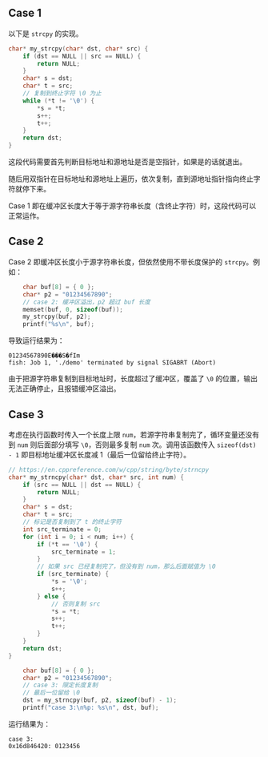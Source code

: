 
## Case 1

以下是 `strcpy` 的实现。

```c
char* my_strcpy(char* dst, char* src) {
    if (dst == NULL || src == NULL) {
        return NULL;
    }
    char* s = dst;
    char* t = src;
    // 复制到终止字符 \0 为止
    while (*t != '\0') {
        *s = *t;
        s++;
        t++;
    }
    return dst;
}
```

这段代码需要首先判断目标地址和源地址是否是空指针，如果是的话就退出。

随后用双指针在目标地址和源地址上遍历，依次复制，直到源地址指针指向终止字符就停下来。

Case 1 即在缓冲区长度大于等于源字符串长度（含终止字符）时，这段代码可以正常运作。

## Case 2

Case 2 即缓冲区长度小于源字符串长度，但依然使用不带长度保护的 `strcpy`。例如：

```c
    char buf[8] = { 0 };
    char* p2 = "01234567890";
    // case 2: 缓冲区溢出，p2 超过 buf 长度
    memset(buf, 0, sizeof(buf));
    my_strcpy(buf, p2);
    printf("%s\n", buf);
```

导致运行结果为：

```
01234567890E���S�fIm
fish: Job 1, './demo' terminated by signal SIGABRT (Abort)
```

由于把源字符串复制到目标地址时，长度超过了缓冲区，覆盖了 `\0` 的位置，输出无法正确停止，且报错缓冲区溢出。

## Case 3

考虑在执行函数时传入一个长度上限 `num`，若源字符串复制完了，循环变量还没有到 `num` 则后面部分填写 `\0`，否则最多复制 `num` 次。调用该函数传入 `sizeof(dst) - 1` 即目标地址缓冲区长度减 $1$（最后一位留给终止字符）。

```c
// https://en.cppreference.com/w/cpp/string/byte/strncpy
char* my_strncpy(char* dst, char* src, int num) {
    if (src == NULL || dst == NULL) {
        return NULL;
    }
    char* s = dst;
    char* t = src;
    // 标记是否复制到了 t 的终止字符
    int src_terminate = 0;
    for (int i = 0; i < num; i++) {
        if (*t == '\0') {
            src_terminate = 1;
        }
        // 如果 src 已经复制完了，但没有到 num，那么后面赋值为 \0
        if (src_terminate) {
            *s = '\0';
            s++;
        } else {
            // 否则复制 src
            *s = *t;
            s++;
            t++;
        }
    }
    return dst;
}
```

```c
    char buf[8] = { 0 };
    char* p2 = "01234567890";
    // case 3: 限定长度复制
    // 最后一位留给 \0
    dst = my_strncpy(buf, p2, sizeof(buf) - 1);
    printf("case 3:\n%p: %s\n", dst, buf);
```

运行结果为：

```
case 3:
0x16d846420: 0123456
```
